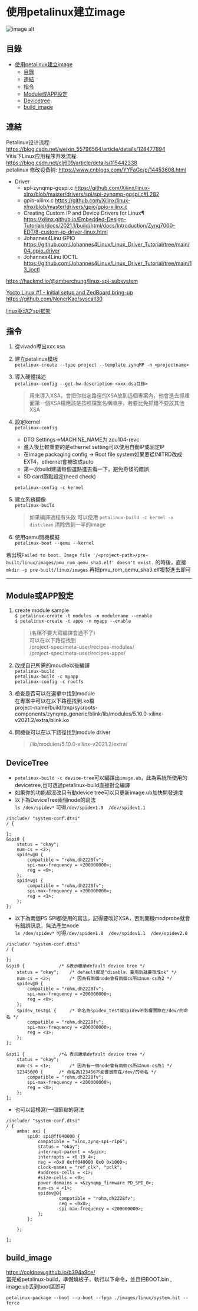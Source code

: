 # 使用petalinux建立image
![image alt](https://img-blog.csdnimg.cn/9d224d64d2964170b8abefe168458c53.png)

## 目錄
- [使用petalinux建立image](#使用petalinux建立image)
  - [目錄](#目錄)
  - [連結](#連結)
  - [指令](#指令)
  - [Module或APP設定](#module或app設定)
  - [Devicetree](#DeviceTree)
  - [build_image](#build_image)


## 連結

Petalinux设计流程:  https://blog.csdn.net/weixin_55796564/article/details/128477894  
Vitis下Linux应用程序开发流程: https://blog.csdn.net/clj609/article/details/115442338  
petalinux 修改设备树: https://www.cnblogs.com/YYFaGe/p/14453608.html  

* Driver 
    * spi-zynqmp-gqspi.c 
https://github.com/Xilinx/linux-xlnx/blob/master/drivers/spi/spi-zynqmp-gqspi.c#L282 
    * gpio-xilinx.c
https://github.com/Xilinx/linux-xlnx/blob/master/drivers/gpio/gpio-xilinx.c
    * Creating Custom IP and Device Drivers for Linux¶
https://xilinx.github.io/Embedded-Design-Tutorials/docs/2021.1/build/html/docs/Introduction/Zynq7000-EDT/8-custom-ip-driver-linux.html
    * Johannes4Linu GPIO
    https://github.com/Johannes4Linux/Linux_Driver_Tutorial/tree/main/04_gpio_driver
    * Johannes4Linu IOCTL
    https://github.com/Johannes4Linux/Linux_Driver_Tutorial/tree/main/13_ioctl

https://hackmd.io/@amberchung/linux-spi-subsystem

[Yocto Linux #1 - Initial setup and ZedBoard bring-up](https://www.youtube.com/watch?v=XPnmB-THjiY&t=670s&ab_channel=BOPV)
https://github.com/NonerKao/syscall30

[linux驱动之spi框架](https://www.jianshu.com/p/5b2586b642a9)



## 指令
1. 從vivado導出xxx.xsa
2. 建立petalinux模板   
   ```petalinux-create --type project --template zynqMP -n <projectname>```
3. 導入硬體描述  
    ```petalinux-config --get-hw-description <xxx.dsa目錄>```
    > 
    > 用來導入XSA，會把你指定路徑的XSA放到這個專案內，他會進去抓裡面第一個XSA檔應該是按照檔案名稱順序，若要比免抓錯不要放其他XSA
    
4. 設定kernel  
    ```petalinux-config```
    * DTG Settings->MACHINE_NAME为 zcu104-revc 
    * 進入後比較重要的是ethernet setting可以使用自動IP或固定IP
    * 在image packaging config -> Root file system如果要從INITRD改成EXT4，ethernet會被改成auto
    * 第一次build建議每個選點進去看一下，避免奇怪的錯誤
    * SD card節點設定(need check)   

    ```petalinux-config -c kernel```

5. 建立系統鏡像   
   ```petalinux-build```
    > 如果編譯過程有失敗 可以使用 ```petalinux-build -c kernel -x distclean``` 清除做到一半的image
6. 使用qemu開機模擬  
   ```petalinux-boot --qemu --kernel```


若出現```Failed to boot. Image file '/<project-path>/pre-built/linux/images/pmu_rom_qemu_sha3.elf' doesn't exist.```
的時後，直接```mkdir -p pre-built/linux/images``` 再把pmu_rom_qemu_sha3.elf複製進去即可

---
## Module或APP設定
1. create module sample       
```$ petalinux-create -t modules -n modulename --enable```    
```$ petalinux-create -t apps -n myapp --enable```      
    >(名稱不要大寫編譯會過不了)  
    > 可以在以下路徑找到  
    > <project name>/project-spec/meta-user/recipes-modules/  
    > <project name>/project-spec/meta-user/recipes-apps/  

2. 改成自己所需的moudle以後編譯  
    ```petalinux-build```   
    ```petalinux-build -c myapp```      
    ```petalinux-config -c rootfs```   
4. 檢查是否可以在選單中找到module  
    在專案中可以在以下路徑找到.ko檔  
    project-name/build/tmp/sysroots-components/zynqmp_generic/blink/lib/modules/5.10.0-xilinx-v2021.2/extra/blink.ko

5. 開機後可以在以下路徑找到module driver
    > /lib/modules/5.10.0-xilinx-v2021.2/extra/

## DeviceTree  
* ```petalinux-build -c device-tree```可以編譯出```image.ub```，此為系統所使用的devicetree,也可透過petalinux-build直接對全編譯  
* 如果你的功能都沒改只有動device tree可以只更新image.ub加快開發速度
* 以下為DeviceTree兩個node的寫法  
  ```ls /dev/spidev*``` 可得```/dev/spidev1.0  /dev/spidev1.1```
```
/include/ "system-conf.dtsi"
/ {

};
&spi0 {
	status = "okay";
	num-cs = <2>;
	spidev@0 {
		compatible = "rohm,dh2228fv";
		spi-max-frequency = <200000000>;
		reg = <0>;
	};
	spidev@1 {
		compatible = "rohm,dh2228fv";
		spi-max-frequency = <200000000>;
		reg = <1>;
	};
};
```  
* 以下為兩個PS SPI都使用的寫法，記得要改好XSA，否則開機modprobe就會有錯誤訊息，無法產生node  
  ```ls /dev/spidev*``` 可得```/dev/spidev1.0  /dev/spidev1.1  /dev/spidev2.0```

```
/include/ "system-conf.dtsi"
/ {

};
&spi0 {				/* &表示繼承default device tree */
	status = "okay";	/* default都是"disable，要用到就要改成ok" */
	num-cs = <2>;		/* 因為有兩個node會有兩個cs所以num-cs為2 */
	spidev@0 {
		compatible = "rohm,dh2228fv";
		spi-max-frequency = <200000000>;
		reg = <0>;
	};
	spidev_test@1 {		/* 命名為spidev_test或spidev不影響實際在/dev/的命名 */
		compatible = "rohm,dh2228fv";
		spi-max-frequency = <200000000>;
		reg = <1>;
	};
};	

&spi1 {				/*& 表示繼承default device tree */
	status = "okay";
	num-cs = <1>;		/* 因為有一個node會有兩個cs所以num-cs為1 */
	123456@0 {		/* 命名為123456不影響實際在/dev/的命名 */
		compatible = "rohm,dh2228fv";
		spi-max-frequency = <200000000>;
		reg = <0>;
	};
};	
```
* 也可以這樣寫(一個節點的寫法
```
/include/ "system-conf.dtsi"
/ {
	amba: axi {
		spi0: spi@ff040000 {
			compatible = "xlnx,zynq-spi-r1p6";
			status = "okay";
			interrupt-parent = <&gic>;
			interrupts = <0 19 4>;
			reg = <0x0 0xff040000 0x0 0x1000>;
			clock-names = "ref_clk", "pclk";
			#address-cells = <1>;
			#size-cells = <0>;
			power-domains = <&zynqmp_firmware PD_SPI_0>;
			num-cs = <1>;
		    spidev@0{
		        	compatible = "rohm,dh2228fv";
		        	reg = <0x0>;
		        	spi-max-frequency = <200000000>;
		    };
		};	
		
	};

};
```

## build_image    
https://coldnew.github.io/b394a9ce/   
當完成petalinux-build，準備燒板子，執行以下命令，並且把BOOT.bin , image.ub丟到boot區即可
```sh!
petalinux-package --boot --u-boot --fpga ./images/linux/system.bit --force
```
